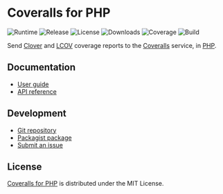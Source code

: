 # Coveralls for PHP
![Runtime](https://img.shields.io/packagist/php-v/cedx/coveralls.svg) ![Release](https://img.shields.io/packagist/v/cedx/coveralls.svg) ![License](https://img.shields.io/packagist/l/cedx/coveralls.svg) ![Downloads](https://img.shields.io/packagist/dt/cedx/coveralls.svg) ![Coverage](https://coveralls.io/repos/github/cedx/coveralls.php/badge.svg) ![Build](https://github.com/cedx/coveralls.php/workflows/build/badge.svg)

Send [Clover](https://www.atlassian.com/software/clover) and [LCOV](http://ltp.sourceforge.net/coverage/lcov.php) coverage reports to the [Coveralls](https://coveralls.io) service, in [PHP](https://www.php.net).

## Documentation
- [User guide](https://dev.belin.io/coveralls.php)
- [API reference](https://dev.belin.io/coveralls.php/api)

## Development
- [Git repository](https://github.com/cedx/coveralls.php)
- [Packagist package](https://packagist.org/packages/cedx/coveralls)
- [Submit an issue](https://github.com/cedx/coveralls.php/issues)

## License
[Coveralls for PHP](https://dev.belin.io/coveralls.php) is distributed under the MIT License.
